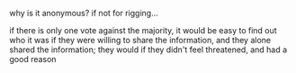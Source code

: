 why is it anonymous? if not for rigging...

if there is only one vote against the majority, it would be easy to find out who it was if they were willing to share the information, and they alone shared the information; they would if they didn't feel threatened, and had a good reason
